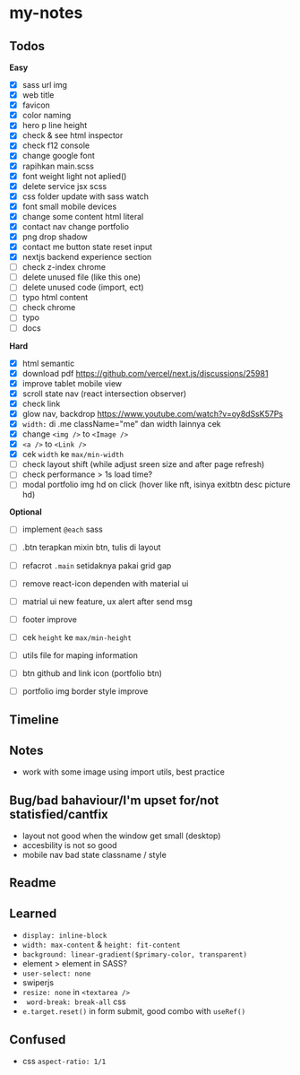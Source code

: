 # my-notes

## Todos
**Easy**
- [x] sass url img
- [x] web title
- [x] favicon
- [x] color naming
- [x] hero p line height
- [x] check & see html inspector
- [x] check f12 console
- [x] change google font
- [x] rapihkan main.scss
- [x] font weight light not aplied()
- [x] delete service jsx scss
- [x] css folder update with sass watch
- [x] font small mobile devices
- [x] change some content html literal
- [x] contact nav change portfolio
- [x] png drop shadow
- [x] contact me button state reset input
- [x] nextjs backend experience section  
- [ ] check z-index chrome
- [ ] delete unused file (like this one)
- [ ] delete unused code (import, ect)
- [ ] typo html content
- [ ] check chrome
- [ ] typo
- [ ] docs

**Hard**
- [x] html semantic
- [x] download pdf https://github.com/vercel/next.js/discussions/25981
- [x] improve tablet mobile view
- [x] scroll state nav (react intersection observer)
- [x] check link
- [x] glow nav, backdrop https://www.youtube.com/watch?v=oy8dSsK57Ps
- [x] `width:` di .me className="me" dan width lainnya cek
- [x] change `<img />` to `<Image />`
- [x] `<a />` to `<Link />`
- [x] cek `width` ke `max/min-width`
- [ ] check layout shift (while adjust sreen size and after page refresh)
- [ ] check performance > 1s load time? 
- [ ] modal portfolio img hd on click (hover like nft, isinya exitbtn desc picture hd)

**Optional**
- [ ] implement `@each` sass
- [ ] .btn terapkan mixin btn, tulis di layout
- [ ] refacrot `.main` setidaknya pakai grid gap
- [ ] remove react-icon dependen with material ui
- [ ] matrial ui new feature, ux alert after send msg
- [ ] footer improve
- [ ] cek `height` ke `max/min-height`
- [ ] utils file for maping information
- [ ] btn github and link icon (portfolio btn)
- [ ] portfolio img border style improve


## Timeline

## Notes
- work with some image using import utils, best practice

## Bug/bad bahaviour/I'm upset for/not statisfied/cantfix
- layout not good when the window get small (desktop)
- accesbility is not so good
- mobile nav bad state classname / style

## Readme

## Learned
- `display: inline-block`
- `width: max-content` & `height: fit-content`
- `background: linear-gradient($primary-color, transparent)`
- element > element in SASS?
- `user-select: none`
- swiperjs
-  `resize: none` in `<textarea />`
-  ` word-break: break-all` css
-  `e.target.reset()` in form submit, good combo with `useRef()`

## Confused
- css `aspect-ratio: 1/1`


